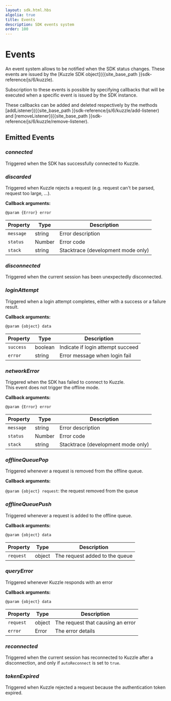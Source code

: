 ```yaml
---
layout: sdk.html.hbs
algolia: true
title: Events
description: SDK events system
order: 100
---
```


# Events

An event system allows to be notified when the SDK status changes. These events are issued by the [Kuzzle SDK object]({{site_base_path }}sdk-reference/js/6/kuzzle).

Subscription to these events is possible by specifying callbacks that will be executed when a specific event is issued by the SDK instance.  

These callbacks can be added and deleted respectively by the methods [addListener]({{site_base_path }}sdk-reference/js/6/kuzzle/add-listener) and [removeListener]({{site_base_path }}sdk-reference/js/6/kuzzle/remove-listener).


## Emitted Events

### *connected*

Triggered when the SDK has successfully connected to Kuzzle.

### *discarded*

Triggered when Kuzzle rejects a request (e.g. request can't be parsed, request too large, ...).

**Callback arguments:**

`@param {Error} error`

| Property   | Type    | Description       |
| ---------- | ------- | ----------------- |
| `message` | string | Error description |
| `status` | Number | Error code |
| `stack` | string | Stacktrace (development mode only) |

### *disconnected*

Triggered when the current session has been unexpectedly disconnected.

### *loginAttempt*

Triggered when a login attempt completes, either with a success or a failure result.

**Callback arguments:**

`@param {object} data`

| Property   | Type    | Description       |
| ---------- | ------- | ----------------- |
| `success` | boolean | Indicate if login attempt succeed |
| `error` | string | Error message when login fail |

### *networkError*

Triggered when the SDK has failed to connect to Kuzzle.  
This event does not trigger the offline mode.  

**Callback arguments:**

`@param {Error} error`

| Property   | Type    | Description       |
| ---------- | ------- | ----------------- |
| `message` | string | Error description |
| `status` | Number | Error code |
| `stack` | string | Stacktrace (development mode only) |

### *offlineQueuePop*

Triggered whenever a request is removed from the offline queue.

**Callback arguments:**

`@param {object} request`: the request removed from the queue


### *offlineQueuePush*

Triggered whenever a request is added to the offline queue.

**Callback arguments:**

`@param {object} data`

| Property   | Type    | Description       |
| ---------- | ------- | ----------------- |
| `request` | object | The request added to the queue |    

### *queryError*

Triggered whenever Kuzzle responds with an error

**Callback arguments:**

`@param {object} data`

| Property   | Type    | Description       |
| ---------- | ------- | ----------------- |
| `request` | object | The request that causing an error |    
| `error` | Error | The error details |    

### *reconnected*

Triggered when the current session has reconnected to Kuzzle after a disconnection, and only if ``autoReconnect`` is set to ``true``.

### *tokenExpired*

Triggered when Kuzzle rejected a request because the authentication token expired.
